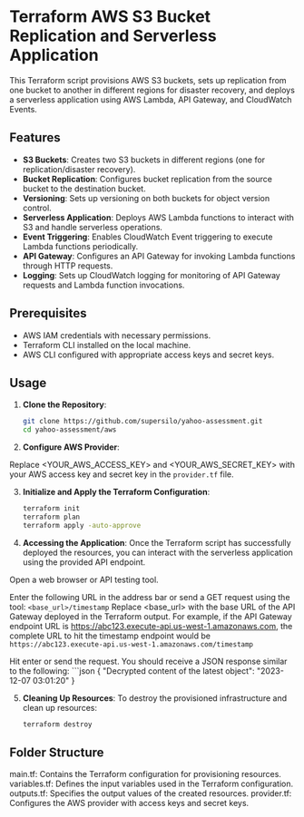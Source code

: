 # Terraform AWS S3 Bucket Replication and Serverless Application

This Terraform script provisions AWS S3 buckets, sets up replication from one bucket to another in different regions for disaster recovery, and deploys a serverless application using AWS Lambda, API Gateway, and CloudWatch Events.

## Features

- **S3 Buckets**: Creates two S3 buckets in different regions (one for replication/disaster recovery).
- **Bucket Replication**: Configures bucket replication from the source bucket to the destination bucket.
- **Versioning**: Sets up versioning on both buckets for object version control.
- **Serverless Application**: Deploys AWS Lambda functions to interact with S3 and handle serverless operations.
- **Event Triggering**: Enables CloudWatch Event triggering to execute Lambda functions periodically.
- **API Gateway**: Configures an API Gateway for invoking Lambda functions through HTTP requests.
- **Logging**: Sets up CloudWatch logging for monitoring of API Gateway requests and Lambda function invocations.

## Prerequisites

- AWS IAM credentials with necessary permissions.
- Terraform CLI installed on the local machine.
- AWS CLI configured with appropriate access keys and secret keys.

## Usage

1. **Clone the Repository**:

   ```bash
   git clone https://github.com/supersilo/yahoo-assessment.git
   cd yahoo-assessment/aws

2. **Configure AWS Provider**:

Replace <YOUR_AWS_ACCESS_KEY> and <YOUR_AWS_SECRET_KEY> with your AWS access key and secret key in the `provider.tf` file.

3. **Initialize and Apply the Terraform Configuration**:
   ```bash
   terraform init
   terraform plan
   terraform apply -auto-approve

4. **Accessing the Application**:
Once the Terraform script has successfully deployed the resources, you can interact with the serverless application using the provided API endpoint.

Open a web browser or API testing tool.

Enter the following URL in the address bar or send a GET request using the tool:
`<base_url>/timestamp`
Replace <base_url> with the base URL of the API Gateway deployed in the Terraform output. For example, if the API Gateway endpoint URL is https://abc123.execute-api.us-west-1.amazonaws.com, the complete URL to hit the timestamp endpoint would be `https://abc123.execute-api.us-west-1.amazonaws.com/timestamp`

Hit enter or send the request.
You should receive a JSON response similar to the following:
    ```json
    {
    "Decrypted content of the latest object": "2023-12-07 03:01:20"
    }

5. **Cleaning Up Resources**:
To destroy the provisioned infrastructure and clean up resources:
   ```bash
   terraform destroy

## Folder Structure
main.tf: Contains the Terraform configuration for provisioning resources.
variables.tf: Defines the input variables used in the Terraform configuration.
outputs.tf: Specifies the output values of the created resources.
provider.tf: Configures the AWS provider with access keys and secret keys.
